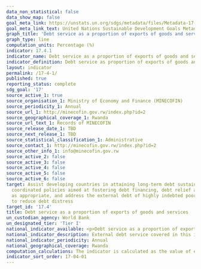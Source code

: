 ```yaml
---
data_non_statistical: false
data_show_map: false
goal_meta_link: https://unstats.un.org/sdgs/metadata/files/Metadata-17-04-01.pdf
goal_meta_link_text: United Nations Sustainable Development Goals Metadata (pdf 468kB)
graph_title: 'Debt service as a proportion of exports of goods and services'
graph_type: line
computation_units: Percentage (%)
indicator: 17.4.1
indicator_name: Debt service as a proportion of exports of goods and services
indicator_definition: Debt service as proportion of exports of goods and services is the percentage of debt services (principle and interest payments) to the exports of goods and services. Debt services covered in this indicator refer only to public and publicly guaranteed debt
layout: indicator
permalink: /17-4-1/
published: true
reporting_status: complete
sdg_goal: '17'
source_active_1: true
source_organisation_1: Ministry of Economy and Finance (MINECOFIN)
source_periodicity_1: Annual 
source_url_1: http://minecofin.gov.rw/index.php?id=2
source_geographical_coverage_1: Rwanda
source_url_text_1: Records of MINECOFIN
source_release_date_1: TBD
source_next_release_1: TBD
source_statistical_classification_1: Administrative
source_contact_1: http://minecofin.gov.rw/index.php?id=2
source_other_info_1: info@minecofin.gov.rw 
source_active_2: false
source_active_3: false
source_active_4: false
source_active_5: false
source_active_6: false
target: Assist developing countries in attaining long-term debt sustainability through
  coordinated policies aimed at fostering debt financing, debt relief and debt restructuring,
  as appropriate, and address the external debt of highly indebted poor countries
  to reduce debt distress
target_id: '17.4'
title: Debt service as a proportion of exports of goods and services
un_custodian_agency: World Bank
un_designated_tier: 'Tier I'
national_indicator_available: <p>Debt service as a proportion of exports of goods and services
national_indicator_description: External debt service covered in this indicator refer only to public and publicly guaranteed debt.</p><p>The External Public debt service as a percentage of exports of goods and services is the sum of a country’s debt service on short and long-term public and publicly guaranteed debt and International Monetary Fund (IMF) repurchases and charges expressed as a percentage of that country’s exports of goods and services.</p><p>Public Debt service is the sum of principal repayments and interest payments actually paid on debt to non-residents.  Long-term refers to debt that has an original or extended maturity of more than one year.</p><p>IMF repurchases are total repayments of outstanding drawings from the general resources account during the year specified, excluding repayments due in the reserve tranche.</p><p>IMF charges cover interest payments with respect to all uses of IMF resources, excluding those resulting from drawings in the reserve tranche.</p>Exports of goods, services and net income are the sum of goods(merchandise) exports, exports of (nonfactor) services and income (factor) receipts from abroad excluding workers' remittances.
national_indicator_periodicity: Annual
national_geographical_coverage: Rwanda
computation_calculations: The indicator is calculated as the value of external public debt service divided by the value of exports of goods and services and multiplied by 100.
indicator_sort_order: 17-04-01
---
```

